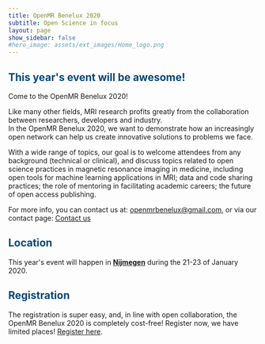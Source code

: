 ```yaml
---
title: OpenMR Benelux 2020
subtitle: Open Science in focus
layout: page
show_sidebar: false
#hero_image: assets/ext_images/Home_logo.png
---
```


## <span style="color:#004777"> This year's event will be awesome! </span> 

Come to the OpenMR Benelux 2020! 

Like many other fields, MRI research profits greatly from the collaboration between researchers, developers and industry. <br />
In the OpenMR Benelux 2020, we want to demonstrate how an increasingly open network can help us create innovative solutions to problems we face. <br />

With a wide range of topics, our goal is to welcome attendees from any background (technical or clinical), and discuss topics related to open science practices in magnetic resonance imaging in medicine, including open tools for machine learning applications in MRI; data and code sharing practices; the role of mentoring in facilitating academic careers; the future of open access publishing.

For more info, you can contact us at: <openmrbenelux@gmail.com>, or via our contact page: [Contact us](./page-contact)

## <span style="color:#004777"> Location </span> 
This year's event will happen in [**Nijmegen**](./page-location-venue.md) during the 21-23 of January 2020.

## <span style="color:#004777"> Registration </span> 

The registration is super easy, and, in line with open collaboration, the OpenMR Benelux 2020 is completely cost-free! Register now, we have limited places! [Register here](../page-registration).
